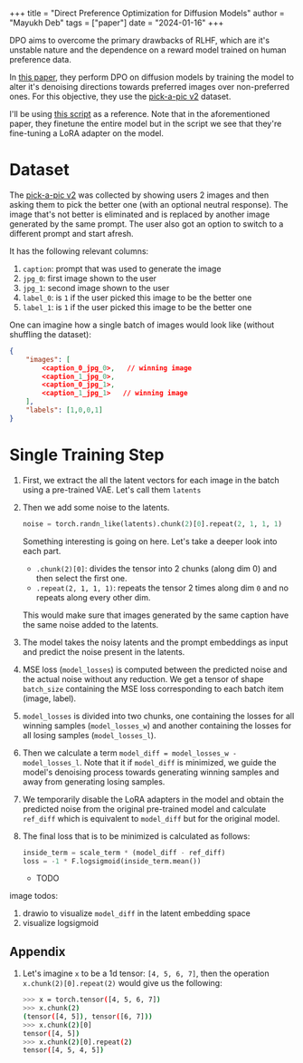 +++ 
title = "Direct Preference Optimization for Diffusion Models"
author = "Mayukh Deb"
tags = ["paper"]
date = "2024-01-16"
+++

DPO aims to overcome the primary drawbacks of RLHF, which are it's unstable nature and the dependence on a reward model trained on human preference data.

In [this paper](https://arxiv.org/abs/2311.12908), they perform DPO on diffusion models by training the model to alter it's denoising directions towards preferred images over non-preferred ones. For this objective, they use the [pick-a-pic v2](https://huggingface.co/datasets/yuvalkirstain/pickapic_v2/viewer/default/train) dataset.


I'll be using [this script](https://github.com/huggingface/diffusers/blob/main/examples/research_projects/diffusion_dpo/train_diffusion_dpo_sdxl.py) as a reference. Note that in the aforementioned paper, they finetune the entire model but in the script we see that they're fine-tuning a LoRA adapter on the model.

# Dataset

The  [pick-a-pic v2](https://huggingface.co/datasets/yuvalkirstain/pickapic_v2/viewer/default/train) was collected by showing users 2 images and then asking them to pick the better one (with an optional neutral response). The image that's not better is eliminated and is replaced by another image generated by the same prompt. The user also got an option to switch to a different prompt and start afresh.

It has the following relevant columns:

1. `caption`: prompt that was used to generate the image
2. `jpg_0`: first image shown to the user
3. `jpg_1`: second image shown to the user
4. `label_0`: is `1` if the user picked this image to be the better one
5. `label_1`: is `1` if the user picked this image to be the better one

One can imagine how a single batch of images would look like (without shuffling the dataset):

```json
{
    "images": [
        <caption_0_jpg_0>,   // winning image
        <caption_1_jpg_0>,
        <caption_0_jpg_1>,
        <caption_1_jpg_1>   // winning image
    ],
    "labels": [1,0,0,1]
}
```

# Single Training Step

1. First, we extract the all the latent vectors for each image in the batch using a pre-trained VAE. Let's call them `latents`
2. Then we add some noise to the latents.

    ```python
    noise = torch.randn_like(latents).chunk(2)[0].repeat(2, 1, 1, 1)
    ```
    Something interesting is going on here. Let's take a deeper look into each part.

    - `.chunk(2)[0]`: divides the tensor into 2 chunks (along dim 0) and then select the first one.
    - `.repeat(2, 1, 1, 1)`: repeats the tensor 2 times along dim `0` and no repeats along every other dim.

    This would make sure that images generated by the same caption have the same noise added to the latents.

3. The model takes the noisy latents and the prompt embeddings as input and predict the noise present in the latents.

4. MSE loss (`model_losses`) is computed between the predicted noise and the actual noise without any reduction. We get a tensor of shape `batch_size` containing the MSE loss corresponding to each batch item (image, label).

5. `model_losses` is divided into two chunks, one containing the losses for all winning samples (`model_losses_w`) and another containing the losses for all losing samples (`model_losses_l`).

6. Then we calculate a term `model_diff = model_losses_w - model_losses_l`. Note that it if `model_diff` is minimized, we guide the model's denoising process towards generating winning samples and away from generating losing samples.

7. We temporarily disable the LoRA adapters in the model and obtain the predicted noise from the original pre-trained model and calculate `ref_diff` which is equivalent to `model_diff` but for the original model.

8. The final loss that is to be minimized is calculated as follows:

    ```python
    inside_term = scale_term * (model_diff - ref_diff)
    loss = -1 * F.logsigmoid(inside_term.mean())
    ```

    - TODO

image todos:

1. drawio to visualize `model_diff` in the latent embedding space
2. visualize logsigmoid


## Appendix

1. Let's imagine `x` to be a 1d tensor: `[4, 5, 6, 7]`, then the operation `x.chunk(2)[0].repeat(2)` would give us the following:

    ```bash
    >>> x = torch.tensor([4, 5, 6, 7])
    >>> x.chunk(2)
    (tensor([4, 5]), tensor([6, 7]))
    >>> x.chunk(2)[0]
    tensor([4, 5])
    >>> x.chunk(2)[0].repeat(2)
    tensor([4, 5, 4, 5])
    ```
